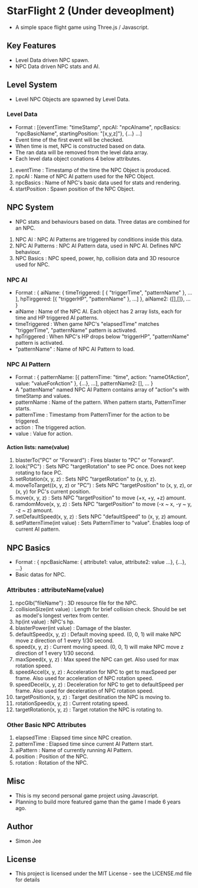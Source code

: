 # StarFlight 2 (Under deveoplment)

 - A simple space flight game using Three.js / Javascript.

## Key Features
 - Level Data driven NPC spawn.
 - NPC Data driven NPC stats and AI.

## Level System
 - Level NPC Objects are spawned by Level Data.

### Level Data
 - Format : [{eventTime: "timeStamp", npcAI: "npcAIname", npcBasics: "npcBasicName", startingPosition: "[x,y,z]"}, {...} ...]
 - Event time of the first event will be checked.
 - When time is met, NPC is constructed based on data.
 - The ran data will be removed from the level data array.
 - Each level data object conations 4 below attributes.
 1. eventTime    : Timestamp of the time the NPC Object is produced.
 2. npcAI        : Name of NPC AI pattern used for the NPC Object.
 3. npcBasics    : Name of NPC's basic data used for stats and rendering.
 4. startPosition : Spawn position of the NPC Object.

## NPC System
 - NPC stats and behaviours based on data. Three datas are combined for an NPC.
 1. NPC AI : NPC AI Patterns are triggered by conditions inside this data.
 2. NPC AI Patterns : NPC AI Pattern data, used in NPC AI. Defines NPC behaviour.
 3. NPC Basics : NPC speed, power, hp, collision data and 3D resource used for NPC.

### NPC AI
 - Format : { aiName: { timeTriggered: [ { "triggerTime", "patternName" }, … ], hpTirggered: [{ "triggerHP", "patternName" }, …] }, aiName2: {[],[]}, ... }
 - aiName : Name of the NPC AI. Each object has 2 array lists, each for time and HP triggered AI patterns.
 - timeTriggered : When game NPC's "elapsedTime" matches "triggerTime", "patternName" pattern is activated.
 - hpTriggered : When NPC's HP drops below "triggerHP", "patternName" pattern is activated.
 - "patternName" : Name of NPC AI Pattern to load.

### NPC AI Pattern
 - Format : { patternName: [{ patternTime: "time", action: "nameOfAction", value: "valueForAction" }, {...}, ...], patternName2: [], ... }
 - A "pattenName" named NPC AI Pattern contains array of "action"s with timeStamp and values.
 - patternName : Name of the pattern. When pattern starts, PatternTimer starts.
 - patternTime : Timestamp from PatternTimer for the action to be triggered. 
 - action : The triggered action.
 - value : Value for action.

 #### Action lists: name(value)
 1. blasterTo("PC" or "Forward") : Fires blaster to "PC" or "Forward".
 2. look("PC") : Sets NPC "targetRotation" to see PC once. Does not keep rotating to face PC. 
 3. setRotation(x, y, z) : Sets NPC "targetRotation" to (x, y, z).
 4. moveToTarget((x, y, z) or "PC") : Sets NPC "targetPosition" to (x, y, z), or (x, y) for PC's current position.
 5. move(x, y, z) : Sets NPC "targetPosition" to move (+x, +y, +z) amount. 
 6. ramdomMove(x, y, z) : Sets NPC "targetPosition" to move (-x ~ x, -y ~ y, -z ~ z) amount.
 7. setDefaultSpeed(x, y, z) : Sets NPC "defaultSpeed" to (x, y, z) amount.
 8. setPatternTime(int value) : Sets PatternTimer to "value". Enables loop of current AI pattern. 

## NPC Basics
 - Format : { npcBasicName: { attribute1: value, attribute2: value ...}, {...}, ...}
 - Basic datas for NPC.
   
### Attributes : attributeName(value)
 1. npcGlb("fileName") : 3D resource file for the NPC.
 2. collisionSize(int value) : Length for brief collision check. Should be set as model's longest vertex from center.
 3. hp(int value) : NPC's hp.
 4. blasterPower(int value) : Damage of the blaster.
 5. defaultSpeed(x, y, z) : Default moving speed. (0, 0, 1) will make NPC move z direction of 1 every 1/30 second.
 6. speed(x, y, z) : Current moving speed. (0, 0, 1) will make NPC move z direction of 1 every 1/30 second.
 7. maxSpeed(x, y, z) : Max speed the NPC can get. Also used for max rotation speed.
 8. speedAccel(x, y, z) : Acceleration for NPC to get to maxSpeed per frame. Also used for acceleration of NPC rotation speed.
 9. speedDecel(x, y, z) : Deceleration for NPC to get to defaultSpeed per frame. Also used for deceleration of NPC rotation speed.
 10. targetPosition(x, y, z) : Target desitination the NPC is moving to.
 11. rotationSpeed(x, y, z) : Current rotating speed.
 12. targetRotation(x, y, z) : Target rotation the NPC is rotating to.

### Other Basic NPC Attributes
 1. elapsedTime : Elapsed time since NPC creation.
 2. patternTime : Elapsed time since current AI Pattern start.
 3. aiPattern : Name of currently running AI Pattern.
 4. position : Position of the NPC.
 5. rotation : Rotation of the NPC.

## Misc

 - This is my second personal game project using Javascript.
 - Planning to build more featured game than the game I made 6 years ago.

## Author

 - Simon Jee

## License
 - This project is licensed under the MIT License - see the LICENSE.md file for details
